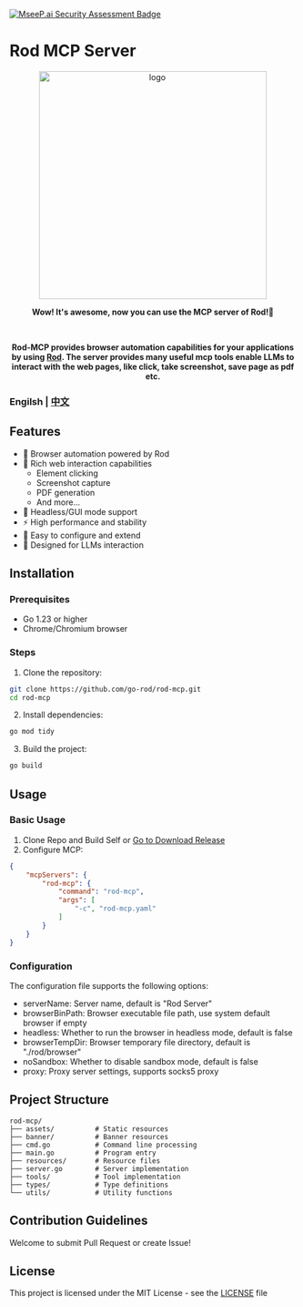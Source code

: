 [![MseeP.ai Security Assessment Badge](https://mseep.net/pr/go-rod-rod-mcp-badge.png)](https://mseep.ai/app/go-rod-rod-mcp)

# Rod MCP Server

<div align="center">

<img src="assets/logo2.png" alt="logo" width="400" height="400">


<strong>Wow! It's awesome, now you can use the MCP server of Rod!🚀</strong>

<br>

<strong>Rod-MCP provides browser automation capabilities for your applications by using [Rod](https://github.com/go-rod/rod). The server provides many useful mcp tools enable LLMs to interact with the web pages, like click, take screenshot, save page as pdf etc.</strong>

</div>


<h3>Engilsh | <a href='./README_CN.md'> 中文 </a></h3>


## Features

- 🚀 Browser automation powered by Rod
- 🎯 Rich web interaction capabilities
  - Element clicking
  - Screenshot capture
  - PDF generation
  - And more...
- 🎨 Headless/GUI mode support
- ⚡ High performance and stability
- 🔧 Easy to configure and extend
- 🤖 Designed for LLMs interaction

## Installation

### Prerequisites

- Go 1.23 or higher
- Chrome/Chromium browser

### Steps

1. Clone the repository:
```bash
git clone https://github.com/go-rod/rod-mcp.git
cd rod-mcp
```

2. Install dependencies:
```bash
go mod tidy
```

3. Build the project:
```bash
go build
```

## Usage

### Basic Usage

1. Clone Repo and Build Self or [Go to Download Release](https://github.com/go-rod/rod-mcp/releases)
2. Configure MCP:
```json
{
    "mcpServers": {
        "rod-mcp": {
            "command": "rod-mcp",
            "args": [
                "-c", "rod-mcp.yaml"
            ]
        }
    }
}
```

### Configuration

The configuration file supports the following options:
- serverName: Server name, default is "Rod Server"
- browserBinPath: Browser executable file path, use system default browser if empty
- headless: Whether to run the browser in headless mode, default is false
- browserTempDir: Browser temporary file directory, default is "./rod/browser"
- noSandbox: Whether to disable sandbox mode, default is false
- proxy: Proxy server settings, supports socks5 proxy

## Project Structure

```
rod-mcp/
├── assets/          # Static resources
├── banner/          # Banner resources
├── cmd.go           # Command line processing
├── main.go          # Program entry
├── resources/       # Resource files
├── server.go        # Server implementation
├── tools/           # Tool implementation
├── types/           # Type definitions
└── utils/           # Utility functions
```

## Contribution Guidelines

Welcome to submit Pull Request or create Issue!

## License

This project is licensed under the MIT License - see the [LICENSE](LICENSE) file
